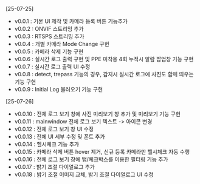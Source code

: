 [25-07-25]  
- v0.0.1 : 기본 UI 제작 및 카메라 등록 버튼 기능추가  
- v0.0.2 : ONVIF 스트리밍 추가  
- v0.0.3 : RTSPS 스트리밍 추가  
- v0.0.4 : 개별 카메라 Mode Change 구현  
- v0.0.5 : 카메라 삭제 기능 구현  
- v0.0.6 : 실시간 로그 출력 구현 및 PPE 미착용 4회 누적시 알람 팝업창 기능 구현  
- v0.0.7 : 실시간 로그 출력 UI 수정  
- v0.0.8 : detect, trepass 기능의 경우, 감지시 실시간 로그에 사진도 함께 띄우는 기능 구현
- v0.0.9 : Initial Log 불러오기 기능 구현  
  
[25-07-26]
- v0.0.10 : 전체 로그 보기 창에 사진 미리보기 창 추가 및 미리보기 기능 구현  
- v0.0.11 : mainwindow 전체 로그 보기 텍스트 -> 아이콘 변경  
- v0.0.12 : 전체 로그 보기 창 UI 수정  
- v0.0.13 : 전체 UI 세부 수정 및 폰트 추가  
- v0.0.14 : 헬시체크 기능 추가  
- v0.0.15 : 카메라 삭제 버튼 hover 제거, 신규 등록 카메라만 헬시체크 자동 수행  
- v0.0.16 : 전체 로그 보기 창에 탭/체크박스를 이용한 필터링 기능 추가  
- v0.0.17 : 밝기 조절 다이얼로그 추가  
- v0.0.18 : 밝기 조절 이미지 교체, 밝기 조절 다이얼로그 UI 수정  
